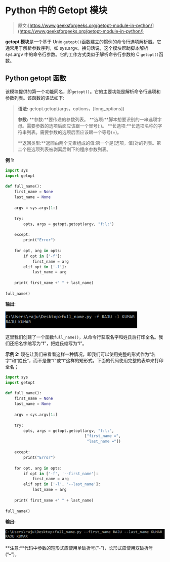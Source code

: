 # Python 中的 Getopt 模块

> 原文:[https://www.geeksforgeeks.org/getopt-module-in-python/](https://www.geeksforgeeks.org/getopt-module-in-python/)

**getopt 模块**是一个基于 Unix `getopt()`函数建立的惯例的命令行选项解析器。它通常用于解析参数序列，如 sys.argv。换句话说，这个模块帮助脚本解析 sys.argv 中的命令行参数。它的工作方式类似于解析命令行参数的 C `getopt()`函数。

## Python getopt 函数

该模块提供的第一个功能同名，即`getopt()`。它的主要功能是解析命令行选项和参数列表。该函数的语法如下:

> **语法:** getopt.getopt(args，options，[long_options])
> 
> **参数:**
> **参数:**要传递的参数列表。
> **选项:**脚本想要识别的一串选项字母。需要参数的选项后面应该跟一个冒号(:)。
> **长选项:**长选项名称的字符串列表。需要参数的选项后面应该跟一个等号(=)。
> 
> **返回类型:**返回由两个元素组成的值:第一个是(选项，值)对的列表。第二个是选项列表被剥离后剩下的程序参数列表。

**例 1:**

```py
import sys
import getopt

def full_name():
    first_name = None
    last_name = None

    argv = sys.argv[1:]

    try:
        opts, args = getopt.getopt(argv, "f:l:")

    except:
        print("Error")

    for opt, arg in opts:
        if opt in ['-f']:
            first_name = arg
        elif opt in ['-l']:
            last_name = arg

    print( first_name +" " + last_name)

full_name()    
```

**输出:**

![](img/eb6108850d4f31ae5f64899e906d898b.png)

这里我们创建了一个函数`full_name()`，从命令行获取名字和姓氏后打印全名。我们还把名字缩写为“f”，把姓氏缩写为“l”。

**示例 2:** 现在让我们来看看这样一种情况，即我们可以使用完整的形式作为“名字”和“姓氏”，而不是像“f”或“l”这样的短形式。下面的代码使用完整的表单来打印全名；

```py
import sys
import getopt

def full_name():
    first_name = None
    last_name = None

    argv = sys.argv[1:]

    try:
        opts, args = getopt.getopt(argv, "f:l:", 
                                   ["first_name =",
                                    "last_name ="])

    except:
        print("Error")

    for opt, arg in opts:
        if opt in ['-f', '--first_name']:
            first_name = arg
        elif opt in ['-l', '--last_name']:
            last_name = arg

    print( first_name +" " + last_name)

full_name()
```

**输出:**

![](img/0011fab003f24fe0fad2fbf80fbae39c.png)

**注意:**代码中参数的短形式应使用单破折号(“-”)，长形式应使用双破折号(“–”)。